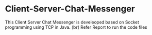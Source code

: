 # Client-Server-Chat-Messenger
This Client Server Chat Messenger is develeoped based on Socket programming using TCP in Java.
{br}
Refer Report to run the code files

